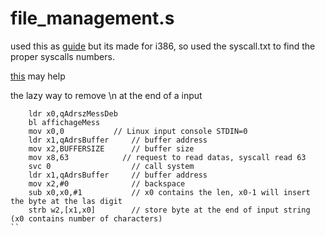 # file_management.s

used this as [guide](https://www.tutorialspoint.com/assembly_programming/assembly_file_management.htm) but its made for i386, so used the syscall.txt to find the proper syscalls numbers.


[this](https://developer.ibm.com/technologies/linux/articles/l-gas-nasm/) may help


the lazy way to remove \n at the end of a input 
``` 
    ldr x0,qAdrszMessDeb
    bl affichageMess
    mov x0,0           // Linux input console STDIN=0
    ldr x1,qAdrsBuffer     // buffer address 
    mov x2,BUFFERSIZE      // buffer size 
    mov x8,63            // request to read datas, syscall read 63
    svc 0                  // call system
    ldr x1,qAdrsBuffer     // buffer address 
    mov x2,#0              // backspace
    sub x0,x0,#1           // x0 contains the len, x0-1 will insert the byte at the las digit
    strb w2,[x1,x0]        // store byte at the end of input string (x0 contains number of characters)
``
